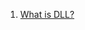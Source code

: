 1. [What is DLL?](https://learn.microsoft.com/zh-cn/troubleshoot/windows-client/deployment/dynamic-link-library)
